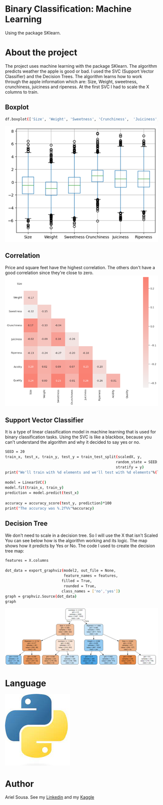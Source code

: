 # Binary Classification: Machine Learning 
Using the package SKlearn.

# About the project

The project uses machine learning with the package SKlearn. The algorithm predicts weather the apple is good or bad. I used the SVC (Support Vector Classifier) and the Decision Trees. The algorithm learns how to work through the apple information which are: Size, Weight, sweetness, crunchiness, juiciness and ripeness.
At the first SVC I had to scale the X columns to train.
## Boxplot
``` bash
df.boxplot(['Size', 'Weight', 'Sweetness', 'Crunchiness',  'Juiciness', 'Ripeness']);
```
![boxplot](https://github.com/arielcs309/Binary_Classification/blob/main/Boxplot.png)

## Correlation
Price and square feet have the highest correlation. The others don't have a good correlation since they're close to zero.
![correlation](https://github.com/arielcs309/Binary_Classification/blob/main/Correlation.png)

## Support Vector Classifier
 It is a type of linear classification model in machine learning that is used for binary classification tasks. Using the SVC is like a blackbox, because you can't understand the algorithm and why it decided to say yes or no.
```bash
SEED = 20
train_x, test_x, train_y, test_y = train_test_split(scaledX, y,
                                                   random_state = SEED, test_size = 0.25,
                                                   stratify = y)
print("We'll train with %d elements and we'll test with %d elements"%(len(train_x),len(test_x)))

model = LinearSVC()
model.fit(train_x, train_y)
prediction = model.predict(test_x)

accuracy = accuracy_score(test_y, prediction)*100
print("The accuracy was %.2f%%"%accuracy)
```
## Decision Tree
We don't need to scale in a decision tree. So I will use the X that isn't Scaled
You can see below how is the algorithm working and its logic. The map shows how it predicts by Yes or No. 
The code I used to create the decision tree map:
```bash
features = X.columns

dot_data = export_graphviz(model2, out_file = None,
                           feature_names = features,
                          filled = True,
                           rounded = True,
                          class_names = ['no','yes'])
graph = graphviz.Source(dot_data)
graph
```

![DT](https://github.com/arielcs309/Binary_Classification/blob/main/Decision%20trees.png)

# Language
![python](https://github.com/arielcs309/ML-Sklearn/blob/main/python.jpg)

# Author
Ariel Sousa. 
See my [Linkedin](https://www.linkedin.com/in/ariel-candido-22684578/) and my [Kaggle](https://www.kaggle.com/arielsousa)


